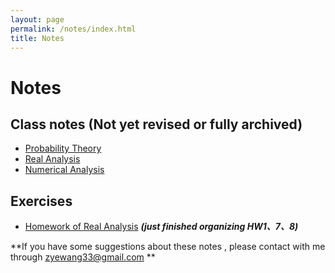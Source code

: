 ```yaml
---
layout: page
permalink: /notes/index.html
title: Notes
---
```


# Notes

## Class notes (Not yet revised or fully archived) 

- [Probability Theory](probablity_theory.pdf) 
- [Real Analysis](real_analysis.pdf)  
- [Numerical Analysis](numerical_analysis.pdf)    



## Exercises

- [Homework of Real Analysis](hw_real_analysis.pdf)  ***(just finished organizing HW1、7、8)***



**If you have some suggestions about these notes , please contact with me through zyewang33@gmail.com **

